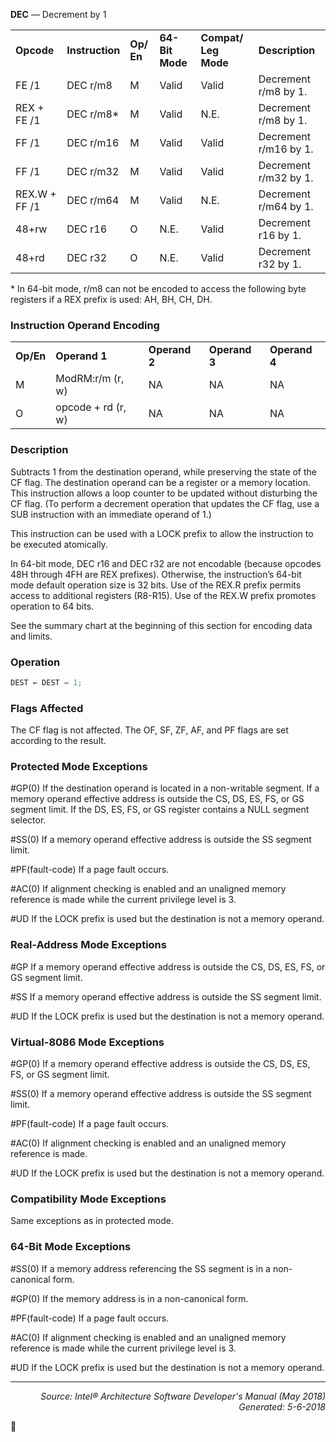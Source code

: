 <b>DEC</b> — Decrement by 1
<table>
	<tr>
		<td><b>Opcode</b></td>
		<td><b>Instruction</b></td>
		<td><b>Op/ En</b></td>
		<td><b>64-Bit Mode</b></td>
		<td><b>Compat/ Leg Mode</b></td>
		<td><b>Description</b></td>
	</tr>
	<tr>
		<td>FE /1</td>
		<td>DEC r/m8</td>
		<td>M</td>
		<td>Valid</td>
		<td>Valid</td>
		<td>Decrement r/m8 by 1.</td>
	</tr>
	<tr>
		<td>REX + FE /1</td>
		<td>DEC r/m8*</td>
		<td>M</td>
		<td>Valid</td>
		<td>N.E.</td>
		<td>Decrement r/m8 by 1.</td>
	</tr>
	<tr>
		<td>FF /1</td>
		<td>DEC r/m16</td>
		<td>M</td>
		<td>Valid</td>
		<td>Valid</td>
		<td>Decrement r/m16 by 1.</td>
	</tr>
	<tr>
		<td>FF /1</td>
		<td>DEC r/m32</td>
		<td>M</td>
		<td>Valid</td>
		<td>Valid</td>
		<td>Decrement r/m32 by 1.</td>
	</tr>
	<tr>
		<td>REX.W + FF /1</td>
		<td>DEC r/m64</td>
		<td>M</td>
		<td>Valid</td>
		<td>N.E.</td>
		<td>Decrement r/m64 by 1.</td>
	</tr>
	<tr>
		<td>48+rw</td>
		<td>DEC r16</td>
		<td>O</td>
		<td>N.E.</td>
		<td>Valid</td>
		<td>Decrement r16 by 1.</td>
	</tr>
	<tr>
		<td>48+rd</td>
		<td>DEC r32</td>
		<td>O</td>
		<td>N.E.</td>
		<td>Valid</td>
		<td>Decrement r32 by 1.</td>
	</tr>
</table>

\* In 64-bit mode, r/m8 can not be encoded to access the following byte registers if a REX prefix is used: AH, BH, CH, DH.

### Instruction Operand Encoding
<table>
	<tr>
		<td><b>Op/En</b></td>
		<td><b>Operand 1</b></td>
		<td><b>Operand 2</b></td>
		<td><b>Operand 3</b></td>
		<td><b>Operand 4</b></td>
	</tr>
	<tr>
		<td>M</td>
		<td>ModRM:r/m (r, w)</td>
		<td>NA</td>
		<td>NA</td>
		<td>NA</td>
	</tr>
	<tr>
		<td>O</td>
		<td>opcode + rd (r, w)</td>
		<td>NA</td>
		<td>NA</td>
		<td>NA</td>
	</tr>
</table>


### Description
Subtracts 1 from the destination operand, while preserving the state of the CF flag. The destination operand can be
a register or a memory location. This instruction allows a loop counter to be updated without disturbing the CF flag.
(To perform a decrement operation that updates the CF flag, use a SUB instruction with an immediate operand of
1.)

This instruction can be used with a LOCK prefix to allow the instruction to be executed atomically.

In 64-bit mode, DEC r16 and DEC r32 are not encodable (because opcodes 48H through 4FH are REX prefixes).
Otherwise, the instruction’s 64-bit mode default operation size is 32 bits. Use of the REX.R prefix permits access to
additional registers (R8-R15). Use of the REX.W prefix promotes operation to 64 bits.

See the summary chart at the beginning of this section for encoding data and limits.

### Operation

```java
DEST ← DEST – 1;
```
### Flags Affected

The CF flag is not affected. The OF, SF, ZF, AF, and PF flags are set according to the result.

### Protected Mode Exceptions

<p>#GP(0)
If the destination operand is located in a non-writable segment.
If a memory operand effective address is outside the CS, DS, ES, FS, or GS segment limit.
If the DS, ES, FS, or GS register contains a NULL segment selector.
<p>#SS(0)
If a memory operand effective address is outside the SS segment limit.
<p>#PF(fault-code)
If a page fault occurs.
<p>#AC(0)
If alignment checking is enabled and an unaligned memory reference is made while the
current privilege level is 3.
<p>#UD
If the LOCK prefix is used but the destination is not a memory operand.

### Real-Address Mode Exceptions
<p>#GP
If a memory operand effective address is outside the CS, DS, ES, FS, or GS segment limit.
<p>#SS
If a memory operand effective address is outside the SS segment limit.
<p>#UD
If the LOCK prefix is used but the destination is not a memory operand.

### Virtual-8086 Mode Exceptions

<p>#GP(0)
If a memory operand effective address is outside the CS, DS, ES, FS, or GS segment limit.
<p>#SS(0)
If a memory operand effective address is outside the SS segment limit.
<p>#PF(fault-code)
If a page fault occurs.
<p>#AC(0)
If alignment checking is enabled and an unaligned memory reference is made.
<p>#UD
If the LOCK prefix is used but the destination is not a memory operand.

### Compatibility Mode Exceptions

Same exceptions as in protected mode.

### 64-Bit Mode Exceptions

<p>#SS(0)
If a memory address referencing the SS segment is in a non-canonical form.
<p>#GP(0)
If the memory address is in a non-canonical form.
<p>#PF(fault-code)
If a page fault occurs.
<p>#AC(0)
If alignment checking is enabled and an unaligned memory reference is made while the
current privilege level is 3.
<p>#UD
If the LOCK prefix is used but the destination is not a memory operand.

 --- 
<p align="right"><i>Source: Intel® Architecture Software Developer's Manual (May 2018)<br>Generated: 5-6-2018</i></p>
